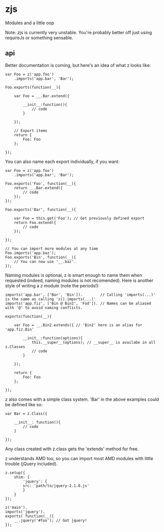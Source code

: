 zjs
===
Modules and a little oop

Note: zjs is currently very unstable. You're probably better off just using requireJs 
or something sensable. 

api
---
Better documentation is coming, but here's an idea of what z looks like:


    var Foo = z('app.foo')
        .imports('app.bar', 'Bar');

    Foo.exports(function(__){

        var Foo = __.Bar.extend({

            __init__:function(){
                // code
            }

        });

        // Export items
        return {
            Foo: Foo
        };

    });


You can also name each export individually, if you want:


    var Foo = z('app.foo')
        .imports('app.bar', 'Bar');

    Foo.exports('Foo', function(__){
        return __.Bar.extend({
            // code
        });
    });

    Foo.exports('Bar', function(__){

        var Foo = this.get('Foo'); // Get previously defined export
        return Foo.extend({
            // code
        });

    });

    // You can import more modules at any time
    Foo.imports('app.baz');
    Foo.exports('Bin', function(__){
        // You can now use '__.baz'.
    });



Naming modules is optional, z is smart enough to name them when requested
(indeed, naming modules is not recomended). Here is another style of writing a
z module (note the periods!):
  
    imports('app.bar', ['Bar', 'Bin']).        // Calling 'imports(...)' is the same as calling 'z().imports(...)'
    imports('app.fiz', ['Bin @ Bin2', 'Fod']). // Names can be aliased with '@' to avoid naming conflicts.

    exports(function(__){

        var Foo = __.Bin2.extends({ // 'Bin2' here is an alias for 'app.fiz.Bin'

            __init__:function(options){
                this.__super__(options); // __super__ is availabe in all z.Classes
                // code
            }

        });

        return {
            Foo: Foo
        };

    });


z also comes with a simple class system. 'Bar' in the above examples could be defined
like so:


    var Bar = z.Class({
      
        __init__: function(){
            // code
        }

    });


Any class created with z.class gets the 'extends' method for free.

z understands AMD too, so you can import most AMD modules with little
trouble (jQuery included).


    z.setup({
        shim: {
            'jquery': {
            src: 'path/to/jquery-2.1.0.js'
            }
        }
    });

    z('main').
    imports('jquery').
    exports( function(__){
        __.jquery('#foo'); // Got jquery!
    });

    